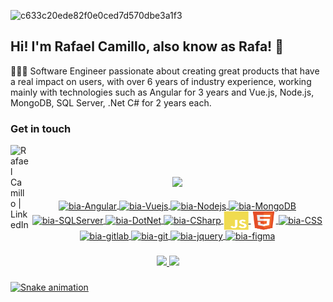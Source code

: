  
![c633c20ede82f0e0ced7d570dbe3a1f3](https://user-images.githubusercontent.com/70382532/138322189-2db8df52-9dcb-40a0-88a8-c365466bd33d.gif)

## Hi! I'm Rafael Camillo, also know as Rafa! 👋

🧑🏻‍💻
Software Engineer passionate about creating great products that have a real impact on users, with over 6 years of industry experience, working mainly with technologies such as Angular for 3 years and Vue.js, Node.js, MongoDB, SQL Server, .Net C# for 2 years each.

### Get in touch
<a href="https://www.linkedin.com/in/rafael-camillo/">
  <img align="left" alt="Rafael Camillo | LinkedIn" width="30px" src="https://cdn.jsdelivr.net/gh/devicons/devicon/icons/linkedin/linkedin-original.svg" />
</a>
<br><br><br>


<div align="center"  style="display: block; width: 100%">
  <a href="https://github.com/camillodev">
    <img  height="500" src="https://lh3.googleusercontent.com/pw/AM-JKLV61-UiV9e-oXVPVcl-j8d6S7sS-HOMJdH8EzD1c5bRYpRHXmDHc29BGnAiEe_DVwOJUlTm3b2KO_FWCh40ebb7fXLcWUCjYt48y50LdVsqBZMpnzmDpITVoVybOX-L5upvX4VTRFQyx0p4aLczxXwJdA=w1026-h1366-no"/>
</div>

<div style="display: inline_block"align="center"><br>
  <img align="center" alt="bia-Angular" height="30" width="40" src="https://cdn.jsdelivr.net/gh/devicons/devicon/icons/angularjs/angularjs-original.svg"/>
  <img align="center" alt="bia-Vuejs" height="30" width="40" src="https://cdn.jsdelivr.net/gh/devicons/devicon/icons/vuejs/vuejs-original.svg" />
  <img align="center" alt="bia-Nodejs" height="30" width="40" src="https://cdn.jsdelivr.net/gh/devicons/devicon/icons/nodejs/nodejs-original.svg" />
  <img align="center" alt="bia-MongoDB" height="30" width="40" src="https://cdn.jsdelivr.net/gh/devicons/devicon/icons/mongodb/mongodb-original.svg" />
  <img align="center" alt="bia-SQLServer" height="30" width="40" src="https://cdn.jsdelivr.net/gh/devicons/devicon/icons/microsoftsqlserver/microsoftsqlserver-plain.svg" />
   <img align="center" alt="bia-DotNet" height="30" width="40" src="https://cdn.jsdelivr.net/gh/devicons/devicon/icons/dot-net/dot-net-original.svg" />
   <img align="center" alt="bia-CSharp" height="30" width="40" src="https://cdn.jsdelivr.net/gh/devicons/devicon/icons/csharp/csharp-original.svg" />
  
  <img align="center" alt="bia-Js" height="30" width="40" src="https://raw.githubusercontent.com/devicons/devicon/master/icons/javascript/javascript-plain.svg"/>
  <img align="center" alt="bia-HTML" height="30" width="40" src="https://raw.githubusercontent.com/devicons/devicon/master/icons/html5/html5-original.svg"/>
  <img align="center" alt="bia-CSS" height="30" width="40"  src="https://cdn.jsdelivr.net/gh/devicons/devicon/icons/css3/css3-original.svg" />
  <img align="center" alt="bia-gitlab" height="30" width="40" src="https://cdn.jsdelivr.net/gh/devicons/devicon/icons/gitlab/gitlab-original.svg" />
  <img align="center" alt="bia-git" height="30" width="40" src="https://cdn.jsdelivr.net/gh/devicons/devicon/icons/git/git-original.svg" />
  <img align="center" alt="bia-jquery" height="30" width="40" src="https://cdn.jsdelivr.net/gh/devicons/devicon/icons/jquery/jquery-original.svg" />
  <img align="center" alt="bia-figma" height="30" width="40" src="https://cdn.jsdelivr.net/gh/devicons/devicon/icons/figma/figma-original.svg" />
</div>
  
  
    
  ### 

<div align="center">
  <a href="https://github.com/camillodev">
  <img height="180em" src="https://github-readme-stats.vercel.app/api?username=camillodev&show_icons=true&theme=dracula&include_all_commits=true&count_private=true"/>
  <img height="180em" src="https://github-readme-stats.vercel.app/api/top-langs/?username=camillodev&layout=compact&langs_count=7&theme=dracula"/>
</div>
  

  
  ###
  
 ![Snake animation](https://raw.github.com/camillodev/camillodev/master/assets/github-contribution-grid-snake.svg?sanitize=true)

